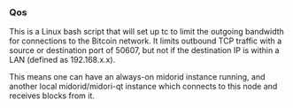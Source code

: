 ### Qos ###

This is a Linux bash script that will set up tc to limit the outgoing bandwidth for connections to the Bitcoin network. It limits outbound TCP traffic with a source or destination port of 50607, but not if the destination IP is within a LAN (defined as 192.168.x.x).

This means one can have an always-on midorid instance running, and another local midorid/midori-qt instance which connects to this node and receives blocks from it.
